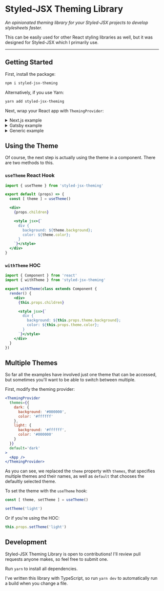 # Styled-JSX Theming Library

*An opinionated theming library for your Styled-JSX projects to develop stylesheets faster.*

This can be easily used for other React styling libraries as well, but it was designed for Styled-JSX which I primarily use.

<hr>

## Getting Started

First, install the package:

```bash
npm i styled-jsx-theming
```

Alternatively, if you use Yarn:

```bash
yarn add styled-jsx-theming
```

Next, wrap your React app with `ThemingProvider`:

<details>

<summary>Next.js example</summary>

`pages/_app.js`

```jsx
import App from 'next/app'
import ThemingProvider from 'styled-jsx-theming'

export default class extends App {
  render() {
    const { Component, pageProps } = this.props
    return (
      <ThemingProvider theme={{
        background: '#000000',
        color: '#ffffff'
      }}>
        <Component {...pageProps} />
      </ThemingProvider/>
    )
  }
}
```

</details>

<details>

<summary>Gatsby example</summary>

`gatsby-browser.js`

```jsx
import React from 'react'
import ThemingProvider from 'styled-jsx-theming'

export const wrapRootElement = ({ element }) => {
  return (
    <ThemingProvider theme={{
      background: '#000000',
      color: '#ffffff'
    }}>
      {element}
    </ThemingProvider>
  );
}
```

</details>

<details>

<summary>Generic example</summary>

```jsx
import React, { Component } from 'react'
import ThemingProvider from 'styled-jsx-theming'
// Import `App` or something

export default class extends Component {
  render() {
    return (
      <ThemingProvider theme={{
        background: '#000000',
        color: '#ffffff'
      }}>
        <App />
      </ThemingProvider/>
    )
  }
}
```

</details>

## Using the Theme

Of course, the next step is actually using the theme in a component. There are two methods to this.

### `useTheme` React Hook

```jsx
import { useTheme } from 'styled-jsx-theming'

export default (props) => {
  const [ theme ] = useTheme()

  <div>
    {props.children}

    <style jsx>{`
      div {
        background: ${theme.background};
        color: ${theme.color};
      }
    `}</style>
  </div>
}
```

### `withTheme` HOC

```jsx
import { Component } from 'react'
import { withTheme } from 'styled-jsx-theming'

export withTheme(class extends Component {
  render() {
    <div>
      {this.props.children}

      <style jsx>{`
        div {
          background: ${this.props.theme.background};
          color: ${this.props.theme.color};
        }
      `}</style>
    </div>
  }
})
```

## Multiple Themes

So far all the examples have involved just one theme that can be accessed, but sometimes you'll want to be able to switch between multiple.

First, modify the theming provider:

```jsx
<ThemingProvider
  themes={{
    dark: {
      background: '#000000',
      color: '#ffffff'
    },
    light: {
      background: '#ffffff',
      color: '#000000'
    }
  }}
  default='dark'
>
  <App />
</ThemingProvider>
```

As you can see, we replaced the `theme` property with `themes`, that specifies multiple themes and their names, as well as `default` that chooses the defaultly selected theme.

To set the theme with the `useTheme` hook:

```js
const [ theme, setTheme ] = useTheme()

setTheme('light')
```

Or if you're using the HOC:

```js
this.props.setTheme('light')
```

## Development

Styled-JSX Theming Library is open to contributions! I'll review pull requests anyone makes, so feel free to submit one.

Run `yarn` to install all dependencies.

I've written this library with TypeScript, so run `yarn dev` to automatically run a build when you change a file.
